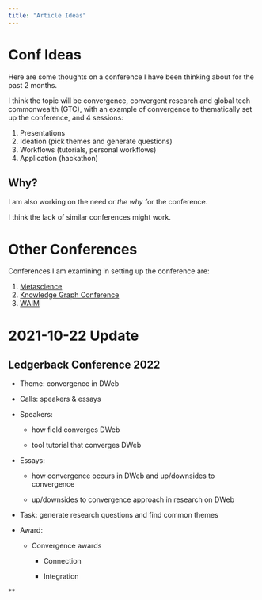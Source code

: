 ```yaml
---
title: "Article Ideas"
---
```


# Conf Ideas
Here are some thoughts on a conference I have been thinking about  for the past 2 months.

I think the topic will be convergence, convergent research and global tech commonwealth (GTC), with an example of convergence to thematically set up the conference, and 4 sessions:

1. Presentations 
2. Ideation (pick themes and generate questions)
3. Workflows (tutorials, personal workflows)
4. Application (hackathon)

## Why?

I am also working on the need or *the why* for the conference.

I think the lack of similar conferences might work.

# Other Conferences

Conferences I am examining in setting up the conference are:

1. [Metascience]()
2. [Knowledge Graph Conference]()
3. [WAIM]()

# 2021-10-22 Update
## Ledgerback Conference 2022

  

-   Theme: convergence in DWeb
    
-   Calls: speakers & essays
    

-   Speakers: 
    

	-   how field converges DWeb 

	-   tool tutorial that converges DWeb


-   Essays: 
    

	-   how convergence occurs in DWeb and up/downsides to convergence 

	-   up/downsides to convergence approach in research on DWeb
    

-   Task: generate research questions and find common themes 
    
-   Award:
	-   Convergence awards


		-   Connection

		-   Integration
    





**
